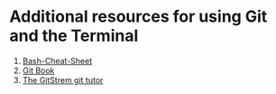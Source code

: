 # Additional resources for using Git and the Terminal


1. [Bash-Cheat-Sheet](https://github.com/RehanSaeed/Bash-Cheat-Sheet)
2. [Git Book](http://git-scm.com/book/en/v2)
3. [The GitStrem git tutor](https://gitstream.mit.edu/)
